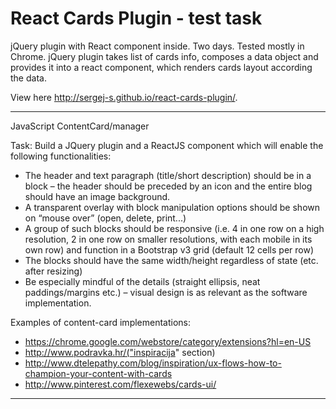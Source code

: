 # React Cards Plugin - test task

jQuery plugin with React component inside. Two days. Tested mostly in Chrome. jQuery plugin takes list of cards info, composes a data object and provides it into a react component, which renders cards layout according the data.

View here http://sergej-s.github.io/react-cards-plugin/.

<hr>
JavaScript ContentCard/manager

Task: Build a JQuery plugin and a ReactJS component which will enable the following functionalities:

* The header and text paragraph (title/short description) should be in a block – the header should be preceded by an icon and the entire blog should have an image background.
* A transparent overlay with block manipulation options should be shown on “mouse over” (open, delete, print...)
* A group of such blocks should be responsive (i.e. 4 in one row on a high resolution, 2 in one row on smaller resolutions, with each mobile in its own row) and function in a Bootstrap v3 grid (default 12 cells per row)
* The blocks should have the same width/height regardless of state (etc. after resizing)
* Be especially mindful of the details (straight ellipsis, neat paddings/margins etc.) – visual design is as relevant as the software implementation.

Examples of content-card implementations:
* https://chrome.google.com/webstore/category/extensions?hl=en-US
* http://www.podravka.hr/("inspiracija" section)
* http://www.dtelepathy.com/blog/inspiration/ux-flows-how-to-champion-your-content-with-cards
* http://www.pinterest.com/flexewebs/cards-ui/

<hr>


